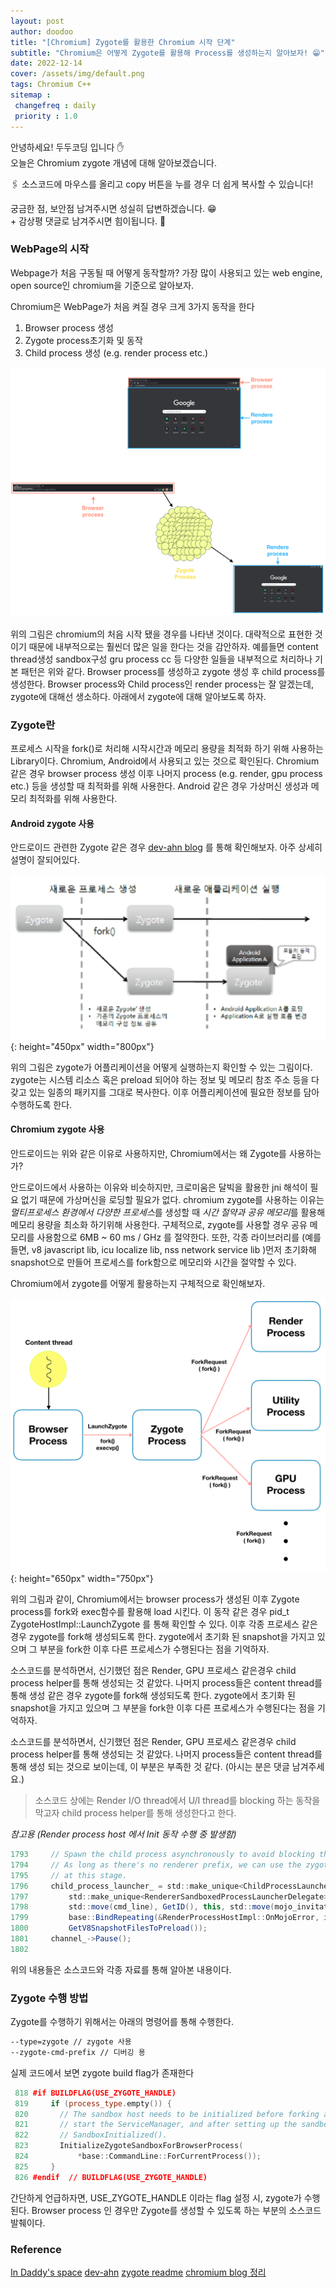 ```yaml
---
layout: post
author: doodoo
title: "[Chromium] Zygote를 활용한 Chromium 시작 단계"
subtitle: "Chromium은 어떻게 Zygote를 활용해 Process를 생성하는지 알아보자! 😁"
date: 2022-12-14
cover: /assets/img/default.png
tags: Chromium C++
sitemap :
 changefreq : daily
 priority : 1.0
---
```


안녕하세요! <span class="doodoo">두두코딩</span> 입니다 ✋ <br>
오늘은 Chromium zygote 개념에 대해 알아보겠습니다.

🖇 소스코드에 마우스를 올리고 <span class="tip">copy</span> 버튼을 누를 경우 더 쉽게 복사할 수 있습니다! 

궁금한 점, 보안점 남겨주시면 성실히 답변하겠습니다. 😁 <br>
\+ 감상평 댓글로 남겨주시면 힘이됩니다. 🙇

### WebPage의 시작
Webpage가 처음 구동될 때 어떻게 동작할까? 가장 많이 사용되고 있는 web engine, open source인 chromium을 기준으로
알아보자.

Chromium은 WebPage가 처음 켜질 경우 크게 3가지 동작을 한다

1. Browser process 생성
2. Zygote process초기화 및 동작
3. Child process 생성 (e.g. render process etc.)

![chromium_start](/assets/img/chromium_start.png)

위의 그림은 chromium의 처음 시작 됐을 경우를 나타낸 것이다. 대략적으로 표현한
것이기 때문에 내부적으로는 훨씬더 많은 일을 한다는 것을 감안하자. 예를들면
content thread생성 sandbox구성 gru process cc 등 다양한 일들을 내부적으로
처리하나 기본 패턴은 위와 같다. Browser process를 생성하고 zygote 생성 후 child
process를 생성한다. Browser process와 Child process인 render process는 잘
알겠는데, zygote에 대해선 생소하다. 아래에서 zygote에 대해 알아보도록 하자.

### Zygote란
프로세스 시작을 fork()로 처리해 시작시간과 메모리 용량을 최적화 하기 위해 사용하는 Library이다. Chromium, Android에서 사용되고 있는 것으로 확인된다. Chromium 같은 경우 browser process 생성 이후 나머지 process (e.g. render, gpu process etc.) 등을 생성할 때 최적화를 위해 사용한다. Android 같은 경우 가상머신 생성과 메모리 최적화를 위해 사용한다.

#### Android zygote 사용
안드로이드 관련한 Zygote 같은 경우 [dev-ahn blog](https://dev-ahn.tistory.com/category/Programing/Android?page=2) 를 통해 확인해보자. 아주 상세히 설명이 잘되어있다.

![zygote_start](/assets/img/zygote_start.png){: height="450px" width="800px"}

위의 그림은 zygote가 어플리케이션을 어떻게 실행하는지 확인할 수 있는 그림이다. zygote는 시스템 리소스 혹은 preload 되어야 하는 정보 및 메모리
 참조 주소 등을 다 갖고 있는 일종의 패키지를  그대로 복사한다. 이후 어플리케이션에 필요한 정보를 담아 수행하도록 한다.

#### Chromium zygote 사용
안드로이드는 위와 같은 이유로 사용하지만, Chromium에서는 왜 Zygote를 사용하는가?

안드로이드에서 사용하는 이유와 비슷하지만, 크로미움은 달빅을 활용한 jni 해석이
필요 없기 때문에 가상머신을 로딩할 필요가 없다. chromium zygote를 사용하는 이유는
*멀티프로세스 환경에서 다양한 프로세스*를 생성할 때 *시간 절약과 공유 메모리*를
활용해 메모리 용량을 최소화 하기위해 사용한다. 구체적으로, zygote를 사용할 경우 공유 메모리를 사용함으로 6MB ~ 60 ms / GHz 를 절약한다. 또한, 각종 라이브러리를 (예를들면, v8 javascript lib, icu localize lib, nss network service lib )먼저 초기화해 snapshot으로 만들어 프로세스를 fork함으로 메모리와 시간을 절약할 수 있다.

Chromium에서 zygote를 어떻게 활용하는지 구체적으로 확인해보자.

![zygote_launch](/assets/img/zygote_launch.png){: height="650px" width="750px"}

위의 그림과 같이, Chromium에서는 browser process가 생성된 이후 Zygote process를
fork와 exec함수를 활용해 load 시킨다. 이 동작 같은 경우 <span class="evidence">pid_t
ZygoteHostImpl::LaunchZygote </span> 를 통해 확인할 수 있다. 이후 각종 프로세스
같은 경우 zygote를 fork해 생성되도록 한다. zygote에서 초기화 된 snapshot을
가지고 있으며 그 부분을 fork한 이후 다른 프로세스가 수행된다는 점을 기억하자.

소스코드를 분석하면서, 신기했던 점은 Render, GPU 프로세스 같은경우 child process
helper를 통해 생성되는 것 같았다. 나머지 process들은 content thread를 통해 생성
같은 경우 zygote를 fork해 생성되도록 한다. zygote에서 초기화 된 snapshot을
가지고 있으며 그 부분을 fork한 이후 다른 프로세스가 수행된다는 점을 기억하자.

소스코드를 분석하면서, 신기했던 점은 Render, GPU 프로세스 같은경우 child process
helper를 통해 생성되는 것 같았다. 나머지 process들은 content thread를 통해 생성
되는 것으로 보이는데, 이 부분은 부족한 것 같다. (아시는 분은 댓글 남겨주세요.)

> 소스코드 상에는 Render I/O thread에서 U/I thread를 blocking 하는 동작을 막고자
> child process helper를 통해 생성한다고 한다.

*참고용 (Render process host 에서 Init 동작 수행 중 발생함)*

```java
1793     // Spawn the child process asynchronously to avoid blocking the UI thread.
1794     // As long as there's no renderer prefix, we can use the zygote process
1795     // at this stage.
1796     child_process_launcher_ = std::make_unique<ChildProcessLauncher>(
1797         std::make_unique<RendererSandboxedProcessLauncherDelegate>(),
1798         std::move(cmd_line), GetID(), this, std::move(mojo_invitation_),
1799         base::BindRepeating(&RenderProcessHostImpl::OnMojoError, id_),
1800         GetV8SnapshotFilesToPreload());
1801     channel_->Pause();
1802
```

위의 내용들은 소스코드와 각종 자료를 통해 알아본 내용이다.

### Zygote 수행 방법
Zygote를 수행하기 위해서는 아래의 명령어를 통해 수행한다.

```bash
--type=zygote // zygote 사용
--zygote-cmd-prefix // 디버깅 용
```

실제 코드에서 보면 zygote build flag가 존재한다

```cpp
 818 #if BUILDFLAG(USE_ZYGOTE_HANDLE)
 819     if (process_type.empty()) {
 820       // The sandbox host needs to be initialized before forking a thread to
 821       // start the ServiceManager, and after setting up the sandbox and invoking
 822       // SandboxInitialized().
 823       InitializeZygoteSandboxForBrowserProcess(
 824           *base::CommandLine::ForCurrentProcess());
 825     }
 826 #endif  // BUILDFLAG(USE_ZYGOTE_HANDLE)
```

간단하게 언급하자면, USE_ZYGOTE_HANDLE 이라는 flag 설정 시, zygote가 수행된다.
Browser process 인 경우만 Zygote를 생성할 수 있도록 하는 부분의 소스코드
발췌이다.

### Reference
[In Daddy's space](http://swamful.blogspot.com/2014/11/zygote-in-chromium.html)
[dev-ahn](https://dev-ahn.tistory.com/category/Programing/Android?page=2)
[zygote readme](https://chromium.googlesource.com/chromium/src.git/+/master/docs/linux/zygote.md)
[chromium blog 정리](http://chromium-kr.blogspot.com/2012/03/content-shell-shellmaindelegate-1.html)
